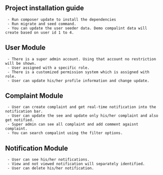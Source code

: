 
## Project installation guide
     - Run composer update to install the dependencies
     - Run migrate and seed command.
     - You can update the user seeder data. Demo compalint data will create based on user id 1 to 4.

## User Module
     - There is a super admin account. Using that account no restriction will be shown.
     - User assigned with a specific role.
     - There is a customized permission system which is assigned with role.
     - User can update his/her profile information and change update.

## Complaint Module
     - User can create complaint and get real-time notification into the notification bar.
     - User can update the see and update only his/her complaint and also get notified.
     - Super admin can see all complaint and add comment agaisnt complaint.
     - You can search compalint using the filter options.

## Notification Module
     - User can see his/her notifications.
     - View and not viewed notification will separately identified.
     - User can delete his/her notification.
